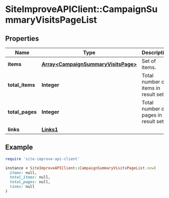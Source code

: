 # SiteImproveAPIClient::CampaignSummaryVisitsPageList

## Properties

| Name | Type | Description | Notes |
| ---- | ---- | ----------- | ----- |
| **items** | [**Array&lt;CampaignSummaryVisitsPage&gt;**](CampaignSummaryVisitsPage.md) | Set of items. |  |
| **total_items** | **Integer** | Total number of items in result set. |  |
| **total_pages** | **Integer** | Total number of pages in result set. |  |
| **links** | [**Links1**](Links1.md) |  | [optional] |

## Example

```ruby
require 'site-improve-api-client'

instance = SiteImproveAPIClient::CampaignSummaryVisitsPageList.new(
  items: null,
  total_items: null,
  total_pages: null,
  links: null
)
```


